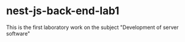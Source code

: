 # nest-js-back-end-lab1
 This is the first laboratory work on the subject "Development of server software"
